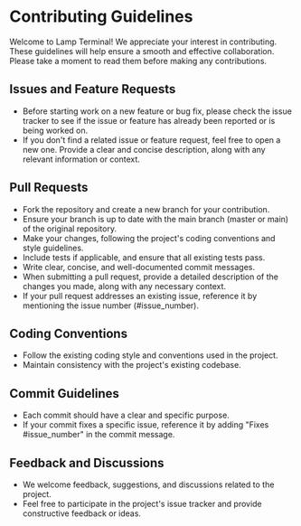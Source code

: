# Contributing Guidelines
Welcome to Lamp Terminal! We appreciate your interest in contributing. These guidelines will help ensure a smooth and effective collaboration. Please take a moment to read them before making any contributions.

## Issues and Feature Requests
 - Before starting work on a new feature or bug fix, please check the issue tracker to see if the issue or feature has already been reported or is being worked on.
 - If you don't find a related issue or feature request, feel free to open a new one. Provide a clear and concise description, along with any relevant information or context.
 
 ## Pull Requests
 - Fork the repository and create a new branch for your contribution.
- Ensure your branch is up to date with the main branch (master or main) of the original repository.
- Make your changes, following the project's coding conventions and style guidelines.
- Include tests if applicable, and ensure that all existing tests pass.
- Write clear, concise, and well-documented commit messages.
- When submitting a pull request, provide a detailed description of the changes you made, along with any necessary context.
- If your pull request addresses an existing issue, reference it by mentioning the issue number (#issue_number).

## Coding Conventions
- Follow the existing coding style and conventions used in the project.
- Maintain consistency with the project's existing codebase.

## Commit Guidelines
- Each commit should have a clear and specific purpose.
- If your commit fixes a specific issue, reference it by adding "Fixes #issue_number" in the commit message.

## Feedback and Discussions
- We welcome feedback, suggestions, and discussions related to the project.
- Feel free to participate in the project's issue tracker and provide constructive feedback or ideas.
